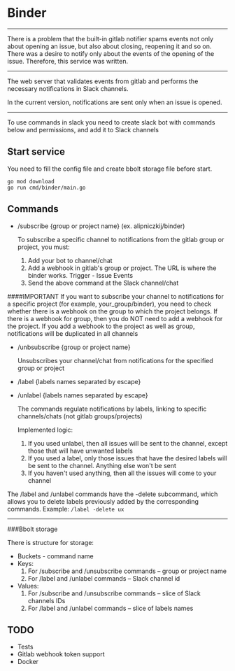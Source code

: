 # Binder

---
There is a problem that the built-in gitlab notifier spams events not only about opening an issue, but also about closing, reopening it and so on. 
There was a desire to notify only about the events of the opening of the issue. 
Therefore, this service was written.

---
The web server that validates events from gitlab and performs the necessary notifications in Slack channels.

In the current version, notifications are sent only when an issue is opened.

---
To use commands in slack you need to create slack bot with commands below and permissions, and add it to Slack channels

## Start service
You need to fill the config file and create bbolt storage file before start.
```
go mod download
go run cmd/binder/main.go
```

## Commands

- /subscribe {group or project name} (ex. alipniczkij/binder)
  
  To subscribe a specific channel to notifications from the gitlab group or project, you must:
    1. Add your bot to channel/chat
    2. Add a webhook in gitlab's group or project. The URL is where the binder works. Trigger - Issue Events
    3. Send the above command at the Slack channel/chat

####IMPORTANT
If you want to subscribe your channel to notifications for a specific project (for example, your_group/binder), you need to check whether there is a webhook on the group to which the project belongs.
If there is a webhook for group, then you do NOT need to add a webhook for the project. If you add a webhook to the project as well as group, notifications will be duplicated in all channels

- /unbsubscribe {group or project name}

  Unsubscribes your channel/chat from notifications for the specified group or project

- /label {labels names separated by escape}

- /unlabel {labels names separated by escape}

  The commands regulate notifications by labels, linking to specific channels/chats (not gitlab groups/projects)
  
  Implemented logic:
  1. If you used unlabel, then all issues will be sent to the channel, except those that will have unwanted labels
  2. If you used a label, only those issues that have the desired labels will be sent to the channel. Anything else won't be sent
  3. If you haven't used anything, then all the issues will come to your channel

The /label and /unlabel commands have the -delete subcommand, which allows you to delete labels previously added by the corresponding commands.
Example:
`/label -delete ux`  

---

###Bbolt storage

There is structure for storage:

- Buckets - command name
- Keys:
  1. For /subscribe and /unsubscribe commands – group or project name
  2. For /label and /unlabel commands – Slack channel id
- Values:
  1. For /subscribe and /unsubscribe commands – slice of Slack channels IDs
  2. For /label and /unlabel commands – slice of labels names

## TODO

- Tests
- Gitlab webhook token support
- Docker
